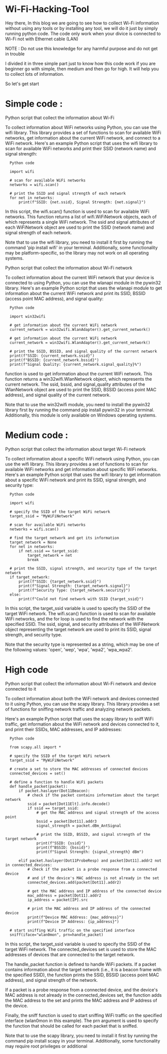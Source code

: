 # Wi-Fi-Hacking-Tool

Hey there, In this blog we are going to see how to collect Wi-Fi information without using any tools or by installing any tool, we will do it just by simply running python code. The code only work when your divice is connected to Wi-Fi not with Ethernet cable (LAN)  

NOTE : Do not use this knowledge for any harmful purpose and do not get in trouble 

I divided it in three simple part just to know how this code work if you are beginner go with simple, then medium and then go for high. It will help you to collect lots of information. 

So let's get start 


# Simple code :

Python script that collect the information about Wi-Fi 

 To collect information about WiFi networks using Python, you can use the wifi library. 
 This library provides a set of functions to scan for available WiFi networks, get information about the current WiFi network, and connect to a WiFi network.
Here's an example Python script that uses the wifi library to scan for available WiFi networks and print their SSID (network name) and signal strength:

      Python code

      import wifi

      # scan for available WiFi networks
      networks = wifi.scan()

      # print the SSID and signal strength of each network
      for net in networks:
          print(f"SSID: {net.ssid}, Signal Strength: {net.signal}")



In this script, the wifi.scan() function is used to scan for available WiFi networks. This function returns a list of wifi.WiFiNetwork objects, each of which represents a single WiFi network. 
The ssid and signal attributes of each WiFiNetwork object are used to print the SSID (network name) and signal strength of each network.

Note that to use the wifi library, you need to install it first by running the command 'pip install wifi' in your terminal. Additionally, some functionality may be platform-specific, so the library may not work on all operating systems.


Python script that collect the information about Wi-Fi network 

To collect information about the current WiFi network that your device is connected to using Python, you can use the wlanapi module in the pywin32 library.
Here's an example Python script that uses the wlanapi module to get information about the current WiFi network and print its SSID, BSSID (access point MAC address), and signal quality:

      Python code

      import win32wifi

      # get information about the current WiFi network
      current_network = win32wifi.WlanAdapter().get_current_network()

      # get information about the current WiFi network
      current_network = win32wifi.WlanAdapter().get_current_network()

      # print the SSID, BSSID, and signal quality of the current network
      print(f"SSID: {current_network.ssid}")
      print(f"BSSID: {current_network.bssid}")
      print(f"Signal Quality: {current_network.signal_quality}%")


function is used to get information about the current WiFi network. This function returns a win32wifi.WlanNetwork object, which represents the current network. The ssid, bssid, and signal_quality attributes of the WlanNetwork object are used to print the SSID, BSSID (access point MAC address), and signal quality of the current network.

Note that to use the win32wifi module, you need to install the pywin32 library first by running the command pip install pywin32 in your terminal. Additionally, this module is only available on Windows operating systems.



# Medium code : 

Python script that collect the information about target Wi-Fi network 

 To collect information about a specific WiFi network using Python, you can use the wifi library. This library provides a set of functions to scan for available WiFi networks and get information about specific WiFi networks.
 Here's an example Python script that uses the wifi library to get information about a specific WiFi network and print its SSID, signal strength, and security type:

      Python code

      import wifi

      # specify the SSID of the target WiFi network
      target_ssid = "MyWiFiNetwork"

      # scan for available WiFi networks
      networks = wifi.scan()

      # find the target network and get its information
      target_network = None
      for net in networks:
          if net.ssid == target_ssid:
              target_network = net
              break

      # print the SSID, signal strength, and security type of the target network
      if target_network:
          print(f"SSID: {target_network.ssid}")
          print(f"Signal Strength: {target_network.signal}")
          print(f"Security Type: {target_network.security}")
      else:
          print(f"Could not find network with SSID {target_ssid}")


 In this script, the target_ssid variable is used to specify the SSID of the target WiFi network. The wifi.scan() function is used to scan for available WiFi networks, and the for loop is used to find the network with the specified SSID. The ssid, signal, and security attributes of the WiFiNetwork object representing the target network are used to print its SSID, signal strength, and security type.

Note that the security type is represented as a string, which may be one of the following values: 'open', 'wep', 'wpa', 'wpa2', 'wpa_wpa2'.



# High code 

Python script that collect the information about Wi-Fi network and device connected to it

To collect information about both the WiFi network and devices connected to it using Python, you can use the scapy library. This library provides a set of functions for sniffing network traffic and analyzing network packets.

Here's an example Python script that uses the scapy library to sniff WiFi traffic, get information about the WiFi network and devices connected to it, and print their SSIDs, MAC addresses, and IP addresses:

      Python code

      from scapy.all import *

      # specify the SSID of the target WiFi network
      target_ssid = "MyWiFiNetwork"

      # create a set to store the MAC addresses of connected devices
      connected_devices = set()

      # define a function to handle WiFi packets
      def handle_packet(packet):
          if packet.haslayer(Dot11Beacon):
              # check if the packet contains information about the target network
              ssid = packet[Dot11Elt].info.decode()
              if ssid == target_ssid:
                  # get the MAC address and signal strength of the access point
                  bssid = packet[Dot11].addr3
                  signal_strength = packet.dBm_AntSignal

                  # print the SSID, BSSID, and signal strength of the target network
                  print(f"SSID: {ssid}")
                  print(f"BSSID: {bssid}")
                  print(f"Signal Strength: {signal_strength} dBm")

          elif packet.haslayer(Dot11ProbeResp) and packet[Dot11].addr2 not in connected_devices:
              # check if the packet is a probe response from a connected device
              # and if the device's MAC address is not already in the set
              connected_devices.add(packet[Dot11].addr2)

              # get the MAC address and IP address of the connected device
              mac_address = packet[Dot11].addr2
              ip_address = packet[IP].src

              # print the MAC address and IP address of the connected device
              print(f"Device MAC Address: {mac_address}")
              print(f"Device IP Address: {ip_address}")

      # start sniffing WiFi traffic on the specified interface
      sniff(iface="wlan0mon", prn=handle_packet)


In this script, the target_ssid variable is used to specify the SSID of the target WiFi network. The connected_devices set is used to store the MAC addresses of devices that are connected to the target network.

The handle_packet function is defined to handle WiFi packets. If a packet contains information about the target network (i.e., it is a beacon frame with the specified SSID), the function prints the SSID, BSSID (access point MAC address), and signal strength of the network.

If a packet is a probe response from a connected device, and the device's MAC address is not already in the connected_devices set, the function adds the MAC address to the set and prints the MAC address and IP address of the device.

Finally, the sniff function is used to start sniffing WiFi traffic on the specified interface (wlan0mon in this example). The prn argument is used to specify the function that should be called for each packet that is sniffed.

Note that to use the scapy library, you need to install it first by running the command pip install scapy in your terminal. Additionally, some functionality may require root privileges or additional 
